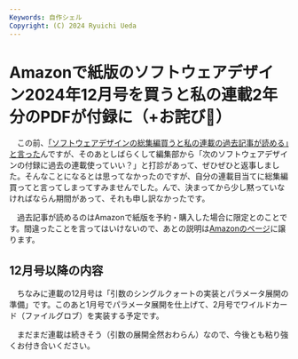 ```yaml
---
Keywords: 自作シェル
Copyright: (C) 2024 Ryuichi Ueda
---
```


# Amazonで紙版のソフトウェアデザイン2024年12月号を買うと私の連載2年分のPDFが付録に（+お詫び🙏）

　この前、[「ソフトウェアデザインの総集編買うと私の連載の過去記事が読める」と言った](/?post=20240927_sd)んですが、そのあとしばらくして編集部から「次のソフトウェアデザインの付録に過去の連載使っていい？」と打診があって、ぜひぜひと返事しました。そんなことになるとは思ってなかったのですが、自分の連載目当てに総集編買ってと言ってしまってすみませんでした。んで、決まってから少し黙っていなければならん期間があって、それも申し訳なかったです。


　過去記事が読めるのはAmazonで紙版を予約・購入した場合に限定とのことです。間違ったことを言ってはいけないので、あとの説明は[Amazonのページ](https://amzn.to/3AszhHI)に譲ります。

## 12月号以降の内容

　ちなみに連載の12月号は「引数のシングルクォートの実装とパラメータ展開の準備」です。このあと1月号でパラメータ展開を仕上げて、2月号でワイルドカード（ファイルグロブ）を実装する予定です。

　まだまだ連載は続きそう（引数の展開全然おわらん）なので、今後とも粘り強くお付き合いください。
